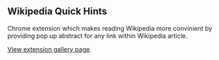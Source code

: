 ## Wikipedia Quick Hints ##

Chrome extension which makes reading Wikipedia more convinient by providing pop up abstract for any link within Wikipedia article.

[View extension gallery page].

[View extension gallery page]: https://chrome.google.com/webstore/detail/ldnhgfghebflgcndlbppfanbchpgmkna